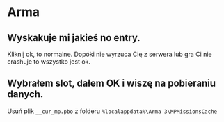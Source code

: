 # Arma

## Wyskakuje mi jakieś no entry.
Kliknij ok, to normalne. Dopóki nie wyrzuca Cię z serwera lub gra Ci nie crashuje to wszystko jest ok.

## Wybrałem slot, dałem OK i wiszę na pobieraniu danych.
Usuń plik `__cur_mp.pbo` z folderu `%localappdata%\Arma 3\MPMissionsCache`
